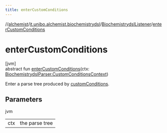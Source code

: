 ```yaml
---
title: enterCustomConditions
---
```

//[alchemist](../../../index.html)/[it.unibo.alchemist.biochemistrydsl](../index.html)/[BiochemistrydslListener](index.html)/[enterCustomConditions](enter-custom-conditions.html)



# enterCustomConditions



[jvm]\
abstract fun [enterCustomConditions](enter-custom-conditions.html)(ctx: [BiochemistrydslParser.CustomConditionsContext](../-biochemistrydsl-parser/-custom-conditions-context/index.html))



Enter a parse tree produced by [customConditions](../-biochemistrydsl-parser/custom-conditions.html).



## Parameters


jvm

| | |
|---|---|
| ctx | the parse tree |




